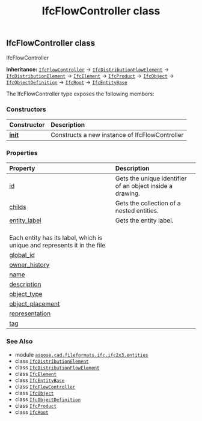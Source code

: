 ﻿---
title: IfcFlowController class
second_title: Aspose.CAD for Python via .NET API References
description: 
type: docs
weight: 2400
url: /python-net/aspose.cad.fileformats.ifc.ifc2x3.entities/ifcflowcontroller/
is_root: false
---

## IfcFlowController class

IfcFlowController



**Inheritance:** [`IfcFlowController`](/cad/python-net/aspose.cad.fileformats.ifc.ifc2x3.entities/ifcflowcontroller) → 
[`IfcDistributionFlowElement`](/cad/python-net/aspose.cad.fileformats.ifc.ifc2x3.entities/ifcdistributionflowelement) → 
[`IfcDistributionElement`](/cad/python-net/aspose.cad.fileformats.ifc.ifc2x3.entities/ifcdistributionelement) → 
[`IfcElement`](/cad/python-net/aspose.cad.fileformats.ifc.ifc2x3.entities/ifcelement) → 
[`IfcProduct`](/cad/python-net/aspose.cad.fileformats.ifc.ifc2x3.entities/ifcproduct) → 
[`IfcObject`](/cad/python-net/aspose.cad.fileformats.ifc.ifc2x3.entities/ifcobject) → 
[`IfcObjectDefinition`](/cad/python-net/aspose.cad.fileformats.ifc.ifc2x3.entities/ifcobjectdefinition) → 
[`IfcRoot`](/cad/python-net/aspose.cad.fileformats.ifc.ifc2x3.entities/ifcroot) → 
[`IfcEntityBase`](/cad/python-net/aspose.cad.fileformats.ifc/ifcentitybase)



The IfcFlowController type exposes the following members:

### Constructors
| Constructor | Description |
| :- | :- |
| [__init__](/cad/python-net/aspose.cad.fileformats.ifc.ifc2x3.entities/ifcflowcontroller/__init__/#) | Constructs a new instance of IfcFlowController |


### Properties
| Property | Description |
| :- | :- |
| [id](/cad/python-net/aspose.cad.fileformats.ifc.ifc2x3.entities/ifcflowcontroller/id) | Gets the unique identifier of an object inside a drawing. |
| [childs](/cad/python-net/aspose.cad.fileformats.ifc.ifc2x3.entities/ifcflowcontroller/childs) | Gets the collection of a nested entities. |
| [entity_label](/cad/python-net/aspose.cad.fileformats.ifc.ifc2x3.entities/ifcflowcontroller/entity_label) | Gets the entity label.<br/>Each entity has its label, which is unique and represents it in the file |
| [global_id](/cad/python-net/aspose.cad.fileformats.ifc.ifc2x3.entities/ifcflowcontroller/global_id) |  |
| [owner_history](/cad/python-net/aspose.cad.fileformats.ifc.ifc2x3.entities/ifcflowcontroller/owner_history) |  |
| [name](/cad/python-net/aspose.cad.fileformats.ifc.ifc2x3.entities/ifcflowcontroller/name) |  |
| [description](/cad/python-net/aspose.cad.fileformats.ifc.ifc2x3.entities/ifcflowcontroller/description) |  |
| [object_type](/cad/python-net/aspose.cad.fileformats.ifc.ifc2x3.entities/ifcflowcontroller/object_type) |  |
| [object_placement](/cad/python-net/aspose.cad.fileformats.ifc.ifc2x3.entities/ifcflowcontroller/object_placement) |  |
| [representation](/cad/python-net/aspose.cad.fileformats.ifc.ifc2x3.entities/ifcflowcontroller/representation) |  |
| [tag](/cad/python-net/aspose.cad.fileformats.ifc.ifc2x3.entities/ifcflowcontroller/tag) |  |



### See Also
* module [`aspose.cad.fileformats.ifc.ifc2x3.entities`](..)
* class [`IfcDistributionElement`](/cad/python-net/aspose.cad.fileformats.ifc.ifc2x3.entities/ifcdistributionelement)
* class [`IfcDistributionFlowElement`](/cad/python-net/aspose.cad.fileformats.ifc.ifc2x3.entities/ifcdistributionflowelement)
* class [`IfcElement`](/cad/python-net/aspose.cad.fileformats.ifc.ifc2x3.entities/ifcelement)
* class [`IfcEntityBase`](/cad/python-net/aspose.cad.fileformats.ifc/ifcentitybase)
* class [`IfcFlowController`](/cad/python-net/aspose.cad.fileformats.ifc.ifc2x3.entities/ifcflowcontroller)
* class [`IfcObject`](/cad/python-net/aspose.cad.fileformats.ifc.ifc2x3.entities/ifcobject)
* class [`IfcObjectDefinition`](/cad/python-net/aspose.cad.fileformats.ifc.ifc2x3.entities/ifcobjectdefinition)
* class [`IfcProduct`](/cad/python-net/aspose.cad.fileformats.ifc.ifc2x3.entities/ifcproduct)
* class [`IfcRoot`](/cad/python-net/aspose.cad.fileformats.ifc.ifc2x3.entities/ifcroot)
